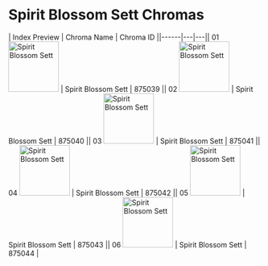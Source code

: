 # Spirit Blossom Sett Chromas

| Index  Preview | Chroma Name | Chroma ID ||------|---|---|| 01  <img src='https://raw.communitydragon.org/latest/plugins/rcp-be-lol-game-data/global/default/v1/champion-chroma-images/875/875039.png' alt='Spirit Blossom Sett' width='100'> | Spirit Blossom Sett | 875039 || 02  <img src='https://raw.communitydragon.org/latest/plugins/rcp-be-lol-game-data/global/default/v1/champion-chroma-images/875/875040.png' alt='Spirit Blossom Sett' width='100'> | Spirit Blossom Sett | 875040 || 03  <img src='https://raw.communitydragon.org/latest/plugins/rcp-be-lol-game-data/global/default/v1/champion-chroma-images/875/875041.png' alt='Spirit Blossom Sett' width='100'> | Spirit Blossom Sett | 875041 || 04  <img src='https://raw.communitydragon.org/latest/plugins/rcp-be-lol-game-data/global/default/v1/champion-chroma-images/875/875042.png' alt='Spirit Blossom Sett' width='100'> | Spirit Blossom Sett | 875042 || 05  <img src='https://raw.communitydragon.org/latest/plugins/rcp-be-lol-game-data/global/default/v1/champion-chroma-images/875/875043.png' alt='Spirit Blossom Sett' width='100'> | Spirit Blossom Sett | 875043 || 06  <img src='https://raw.communitydragon.org/latest/plugins/rcp-be-lol-game-data/global/default/v1/champion-chroma-images/875/875044.png' alt='Spirit Blossom Sett' width='100'> | Spirit Blossom Sett | 875044 |